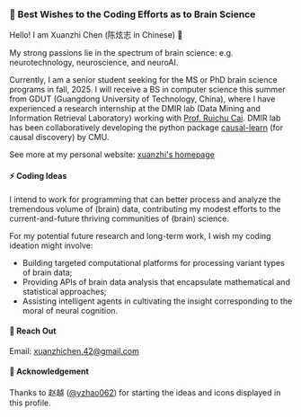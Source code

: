 ### 🌱 Best Wishes to the Coding Efforts as to Brain Science
Hello! I am Xuanzhi Chen (陈炫志 in Chinese) 👋

My strong passions lie in the spectrum of brain science: e.g. neurotechnology, neuroscience, and neuroAI.

Currently, I am a senior student seeking for the MS or PhD brain science programs in fall, 2025.
I will receive a BS in computer science this summer from GDUT (Guangdong University of Technology, China),
where I have experienced a research internship at the DMIR lab (Data Mining and Information Retrieval Laboratory)
working with [Prof. Ruichu Cai](https://ruichucai.github.io/).
DMIR lab has been collaboratively developing the python package [causal-learn](https://github.com/py-why/causal-learn) (for causal discovery) by CMU.

See more at my personal website: [xuanzhi's homepage](https://xuanzhichen.github.io)

#### ⚡ Coding Ideas
I intend to work for programming that
can better process and analyze the tremendous volume of (brain) data,
contributing my modest efforts to the current-and-future thriving communities of (brain) science.

For my potential future research and long-term work, I wish my coding ideation might involve:
* Building targeted computational platforms for processing variant types of brain data; 
* Providing APIs of brain data analysis that encapsulate mathematical and statistical approaches;  
* Assisting intelligent agents in cultivating the insight corresponding to the moral of neural cognition.

#### 💬 Reach Out
Email: xuanzhichen.42@gmail.com

#### 👯 Acknowledgement
Thanks to 赵越 ([@yzhao062](https://viterbi-web.usc.edu/~yzhao010/)) for starting the ideas and icons displayed in this profile.

<!--
Here are some ideas to get you started:

- 🔭 I’m currently working on ...
- 🌱 I’m currently learning ...
- 👯 I’m looking to collaborate on ...
- 🤔 I’m looking for help with ...
- 💬 Ask me about ...
- 📫 How to reach me: ...
- 😄 Pronouns: ...
- ⚡ Fun fact: ...
-->

